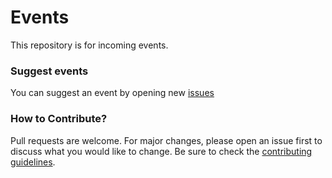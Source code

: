 # Events
This repository is for incoming events. 

### Suggest events
You can suggest an event by opening new <a href="https://github.com/SurPathHub/events/issues">issues</a> 

### How to Contribute?
Pull requests are welcome. For major changes, please open an issue first to discuss what you would like to change. Be sure to check the <a href="https://github.com/SurPathHub/events/blob/main/CONTRIBUTING.md">contributing guidelines</a>.
